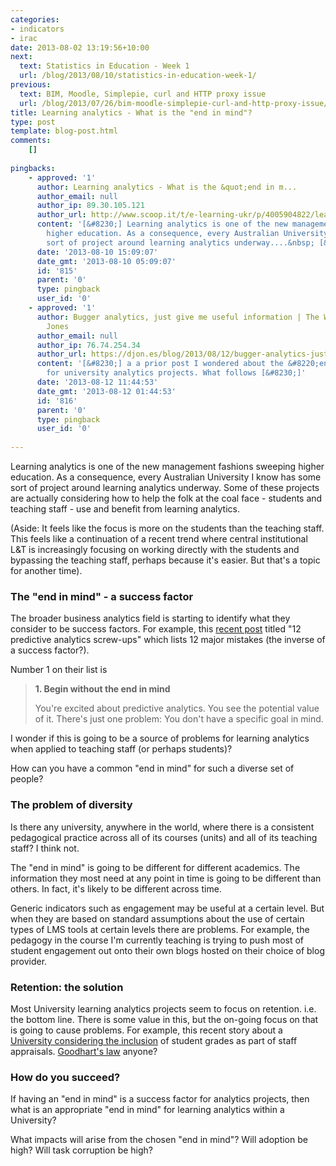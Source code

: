 ```yaml
---
categories:
- indicators
- irac
date: 2013-08-02 13:19:56+10:00
next:
  text: Statistics in Education - Week 1
  url: /blog/2013/08/10/statistics-in-education-week-1/
previous:
  text: BIM, Moodle, Simplepie, curl and HTTP proxy issue
  url: /blog/2013/07/26/bim-moodle-simplepie-curl-and-http-proxy-issue/
title: Learning analytics - What is the "end in mind"?
type: post
template: blog-post.html
comments:
    []
    
pingbacks:
    - approved: '1'
      author: Learning analytics - What is the &quot;end in m...
      author_email: null
      author_ip: 89.30.105.121
      author_url: http://www.scoop.it/t/e-learning-ukr/p/4005904822/learning-analytics-what-is-the-end-in-mind
      content: '[&#8230;] Learning analytics is one of the new management fashions sweeping
        higher education. As a consequence, every Australian University I know has some
        sort of project around learning analytics underway....&nbsp; [&#8230;]'
      date: '2013-08-10 15:09:07'
      date_gmt: '2013-08-10 05:09:07'
      id: '815'
      parent: '0'
      type: pingback
      user_id: '0'
    - approved: '1'
      author: Bugger analytics, just give me useful information | The Weblog of (a) David
        Jones
      author_email: null
      author_ip: 76.74.254.34
      author_url: https://djon.es/blog/2013/08/12/bugger-analytics-just-give-me-useful-information/
      content: '[&#8230;] a a prior post I wondered about the &#8220;end in mind&#8221;
        for university analytics projects. What follows [&#8230;]'
      date: '2013-08-12 11:44:53'
      date_gmt: '2013-08-12 01:44:53'
      id: '816'
      parent: '0'
      type: pingback
      user_id: '0'
    
---
```

Learning analytics is one of the new management fashions sweeping higher education. As a consequence, every Australian University I know has some sort of project around learning analytics underway. Some of these projects are actually considering how to help the folk at the coal face - students and teaching staff - use and benefit from learning analytics.

(Aside: It feels like the focus is more on the students than the teaching staff. This feels like a continuation of a recent trend where central institutional L&T is increasingly focusing on working directly with the students and bypassing the teaching staff, perhaps because it's easier. But that's a topic for another time).

### The "end in mind" - a success factor

The broader business analytics field is starting to identify what they consider to be success factors. For example, this [recent post](http://www.computerworld.com.au/article/521816/12_predictive_analytics_screw-ups/?fp=4&fpid=1398720840) titled "12 predictive analytics screw-ups" which lists 12 major mistakes (the inverse of a success factor?).

Number 1 on their list is

> **1\. Begin without the end in mind**
> 
> You're excited about predictive analytics. You see the potential value of it. There's just one problem: You don't have a specific goal in mind.

I wonder if this is going to be a source of problems for learning analytics when applied to teaching staff (or perhaps students)?

How can you have a common "end in mind" for such a diverse set of people?

### The problem of diversity

Is there any university, anywhere in the world, where there is a consistent pedagogical practice across all of its courses (units) and all of its teaching staff? I think not.

The "end in mind" is going to be different for different academics. The information they most need at any point in time is going to be different than others. In fact, it's likely to be different across time.

Generic indicators such as engagement may be useful at a certain level. But when they are based on standard assumptions about the use of certain types of LMS tools at certain levels there are problems. For example, the pedagogy in the course I'm currently teaching is trying to push most of student engagement out onto their own blogs hosted on their choice of blog provider.

### Retention: the solution

Most University learning analytics projects seem to focus on retention. i.e. the bottom line. There is some value in this, but the on-going focus on that is going to cause problems. For example, this recent story about a [University considering the inclusion](http://www.timeshighereducation.co.uk/news/surrey-considered-grade-targets-for-staff-appraisals/2005795.article) of student grades as part of staff appraisals. [Goodhart's law](http://lesswrong.com/lw/1ws/the_importance_of_goodharts_law/) anyone?

### How do you succeed?

If having an "end in mind" is a success factor for analytics projects, then what is an appropriate "end in mind" for learning analytics within a University?

What impacts will arise from the chosen "end in mind"? Will adoption be high? Will task corruption be high?